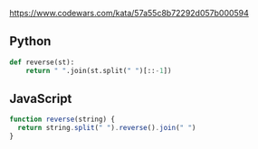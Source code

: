 https://www.codewars.com/kata/57a55c8b72292d057b000594

## Python
```python
def reverse(st):
    return " ".join(st.split(" ")[::-1])
```

## JavaScript
```js
function reverse(string) {
  return string.split(" ").reverse().join(" ")
}
```